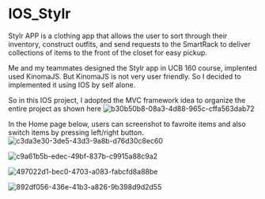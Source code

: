 # IOS_Stylr

Stylr APP is a clothing app that allows the user to sort through their inventory, construct outfits, and send requests to the SmartRack to deliver collections of items to the front of the closet for easy pickup.

Me and my teammates designed the Stylr app in UCB 160 course, implented used KinomaJS. But KinomaJS is not very user friendly. So I decided to implemented it using IOS by self alone.

So in this IOS project, I adopted the MVC framework idea to organize the entire project as shown here 
![b30b50b8-08a3-4d88-965c-cffa563dab72](https://user-images.githubusercontent.com/13871858/27009790-bb0f67fa-4e4b-11e7-8ef7-705f434832b5.png)



In the Home page below, users can screenshot to favroite items and also switch items by pressing left/right button.
![c3da3e30-3de5-43d3-9a8b-d76d30c8ec60](https://user-images.githubusercontent.com/13871858/27009780-94d2094e-4e4b-11e7-84d5-24fb59d4a190.png)


![c9a61b5b-edec-49bf-837b-c9915a88c9a2](https://user-images.githubusercontent.com/13871858/27009777-912e91f4-4e4b-11e7-9628-8f5b9daa7d01.png)



![497022d1-bec0-4703-a083-fabcfd8a88be](https://user-images.githubusercontent.com/13871858/27009778-93005fe4-4e4b-11e7-90e6-fafde1135cce.png)


![892df056-436e-41b3-a826-9b398d9d2d55](https://user-images.githubusercontent.com/13871858/27009782-9796d254-4e4b-11e7-8304-957b3400744a.png)


